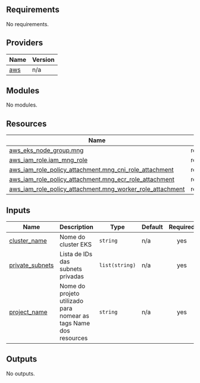 <!-- BEGIN_TF_DOCS -->
## Requirements

No requirements.

## Providers

| Name | Version |
|------|---------|
| <a name="provider_aws"></a> [aws](#provider\_aws) | n/a |

## Modules

No modules.

## Resources

| Name | Type |
|------|------|
| [aws_eks_node_group.mng](https://registry.terraform.io/providers/hashicorp/aws/latest/docs/resources/eks_node_group) | resource |
| [aws_iam_role.iam_mng_role](https://registry.terraform.io/providers/hashicorp/aws/latest/docs/resources/iam_role) | resource |
| [aws_iam_role_policy_attachment.mng_cni_role_attachment](https://registry.terraform.io/providers/hashicorp/aws/latest/docs/resources/iam_role_policy_attachment) | resource |
| [aws_iam_role_policy_attachment.mng_ecr_role_attachment](https://registry.terraform.io/providers/hashicorp/aws/latest/docs/resources/iam_role_policy_attachment) | resource |
| [aws_iam_role_policy_attachment.mng_worker_role_attachment](https://registry.terraform.io/providers/hashicorp/aws/latest/docs/resources/iam_role_policy_attachment) | resource |

## Inputs

| Name | Description | Type | Default | Required |
|------|-------------|------|---------|:--------:|
| <a name="input_cluster_name"></a> [cluster\_name](#input\_cluster\_name) | Nome do cluster EKS | `string` | n/a | yes |
| <a name="input_private_subnets"></a> [private\_subnets](#input\_private\_subnets) | Lista de IDs das subnets privadas | `list(string)` | n/a | yes |
| <a name="input_project_name"></a> [project\_name](#input\_project\_name) | Nome do projeto utilizado para nomear as tags Name dos resources | `string` | n/a | yes |

## Outputs

No outputs.
<!-- END_TF_DOCS -->
